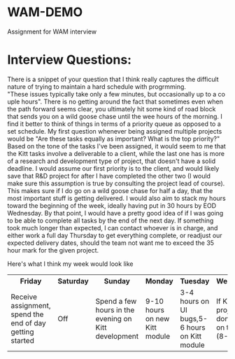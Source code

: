 # WAM-DEMO
Assignment for WAM interview

<h1>Interview Questions:</h1>

There is a snippet of your question that I think really captures the difficult nature of trying to maintain a hard schedule with progrmming. "These issues typically take only a few minutes, but occasionally up to a couple hours". There is no getting around the fact that sometimes even when the path forward seems clear, you ultimately hit some kind of road block that sends you on a wild goose chase until the wee hours of the morning. I find it better to think of things in terms of a priority queue as opposed to a set schedule. My first question whenever being assigned multiple projects would be "Are these tasks equally as important? What is the top priority?" Based on the tone of the tasks I've been assigned, it would seem to me that the Kitt tasks involve a deliverable to a client, while the last one has is more of a research and development type of project, that doesn't have a solid deadline. I would assume our first priority is to the client, and would likely save that R&D project for after I have completed the other two (I would make sure this assumption is true by consulting the project lead of course). This makes sure if I do go on a wild goose chase for half a day, that the most important stuff is getting delivered. I would also aim to stack my hours toward the beginning of the week, ideally having put in 30 hours by EOD Wednesday. By that point, I would have a pretty good idea of if I was going to be able to complete all tasks by the end of the next day. If something took much longer than expected, I can contact whoever is in charge, and either work a full day Thursday to get everything complete, or readjust our expected delivery dates, should the team not want me to exceed the 35 hour mark for the given project.

Here's what I think my week would look like

<table>
<tr>
<th>Friday</th><th>Saturday</th><th>Sunday</th><th>Monday</th><th>Tuesday</th><th>Wednesday</th><th>Thursday</th><th>Friday</th>
</tr><tr>
<td>Receive assignment, spend the end of day getting started</td><td>Off</td><td>Spend a few hours in the evening on Kitt development</td>
<td>9-10 hours on new Kitt module</td>
<td>3-4 hours on UI bugs,5-6 hours on Kitt module</td>
<td>If Kitt projects are done, move on to R&D (8-10 hrs)</td>
<td>If Kitt projects are done, move on to R&D</td>
<td>Present deliverables</td>
</tr>
</table>
